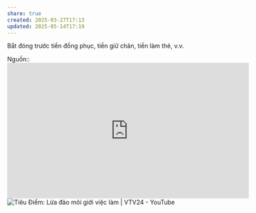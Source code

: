 ```yaml
---
share: true
created: 2025-03-27T17:13
updated: 2025-05-14T17:19
---
```

Bắt đóng trước tiền đồng phục, tiền giữ chân, tiền làm thẻ, v.v.

Nguồn:: <iframe width="560" height="315" src="https://www.youtube.com/embed/ldc0ASw3vW4?si=zygMZl5Z0xIdTzF5" title="YouTube video player" frameborder="0" allow="accelerometer; autoplay; clipboard-write; encrypted-media; gyroscope; picture-in-picture; web-share" referrerpolicy="strict-origin-when-cross-origin" allowfullscreen></iframe>
![Tiêu Điểm: Lừa đảo môi giới việc làm \| VTV24 - YouTube](https://youtu.be/Gm5pyw0Ef9I?si=wEvPnved4EaEp05N)

